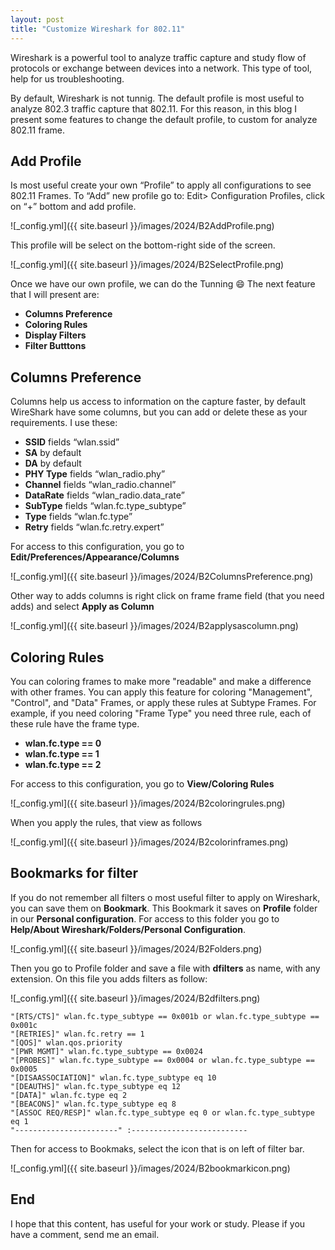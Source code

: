 ```yaml
---
layout: post
title: "Customize Wireshark for 802.11"
---
```


Wireshark is a powerful tool to analyze traffic capture and study flow of protocols or exchange between devices into a network. This type of tool, help for us troubleshooting.

By default, Wireshark is not tunnig. The default profile is most useful to analyze 802.3 traffic capture that 802.11. For this reason, in this blog I present some features to change the default profile, to custom for analyze 802.11 frame.

## Add Profile

Is most useful create your own “Profile” to apply all configurations to see 802.11 Frames. To “Add” new profile go to:
Edit> Configuration Profiles, click on “+” bottom and add profile.

![_config.yml]({{ site.baseurl }}/images/2024/B2AddProfile.png)

This profile will be select on the bottom-right side of the screen.

![_config.yml]({{ site.baseurl }}/images/2024/B2SelectProfile.png)


Once we have our own profile, we can do the Tunning 😄 The next feature that I will present are:


* **Columns Preference**
* **Coloring Rules**
* **Display Filters**
* **Filter Butttons**


## Columns Preference
Columns help us access to information on the capture faster, by default WireShark have some columns, but you can add or delete these as your requirements. I use these:

* **SSID** fields “wlan.ssid”
* **SA** by default
* **DA** by default
* **PHY Type** fields “wlan_radio.phy”
* **Channel** fields “wlan_radio.channel”
* **DataRate** fields “wlan_radio.data_rate”
* **SubType** fields “wlan.fc.type_subtype”
* **Type** fields “wlan.fc.type”
* **Retry** fields “wlan.fc.retry.expert”

For access to this configuration, you go to **Edit/Preferences/Appearance/Columns**

![_config.yml]({{ site.baseurl }}/images/2024/B2ColumnsPreference.png)

Other way to adds columns is right click on frame frame field (that you need adds) and select **Apply as Column**

![_config.yml]({{ site.baseurl }}/images/2024/B2applysascolumn.png)



## Coloring Rules
You can coloring frames to make more "readable" and make a difference with other frames. You can apply this feature for coloring "Management", "Control", and "Data" Frames, or apply these rules at Subtype Frames.
For example, if you need coloring "Frame Type" you need three rule, each of these rule have the frame type.

* **wlan.fc.type == 0**
* **wlan.fc.type == 1**
* **wlan.fc.type == 2**

For access to this configuration, you go to **View/Coloring Rules**

![_config.yml]({{ site.baseurl }}/images/2024/B2coloringrules.png)

When you apply the rules, that view as follows

![_config.yml]({{ site.baseurl }}/images/2024/B2colorinframes.png)


## Bookmarks for filter
If you do not remember all filters o most useful filter to apply on Wireshark, you can save them on **Bookmark**. This Bookmark it saves on **Profile** folder in our **Personal configuration**. For access to this folder you go to **Help/About Wireshark/Folders/Personal Configuration**.

![_config.yml]({{ site.baseurl }}/images/2024/B2Folders.png)

 Then you go to Profile folder and save a file with **dfilters** as name, with any extension. On this file you adds filters as follow:

 ![_config.yml]({{ site.baseurl }}/images/2024/B2dfilters.png)

```console
"[RTS/CTS]" wlan.fc.type_subtype == 0x001b or wlan.fc.type_subtype == 0x001c
"[RETRIES]" wlan.fc.retry == 1
"[QOS]" wlan.qos.priority
"[PWR MGMT]" wlan.fc.type_subtype == 0x0024
"[PROBES]" wlan.fc.type_subtype == 0x0004 or wlan.fc.type_subtype == 0x0005
"[DISAASSOCIATION]" wlan.fc.type_subtype eq 10
"[DEAUTHS]" wlan.fc.type_subtype eq 12
"[DATA]" wlan.fc.type eq 2
"[BEACONS]" wlan.fc.type_subtype eq 8
"[ASSOC REQ/RESP]" wlan.fc.type_subtype eq 0 or wlan.fc.type_subtype eq 1
"-----------------------" :--------------------------
```
Then for access to Bookmaks, select the icon that is on left of filter bar.

![_config.yml]({{ site.baseurl }}/images/2024/B2bookmarkicon.png)

## End
I hope that this content, has useful for your work or study. Please if you have a comment, send me an email.


